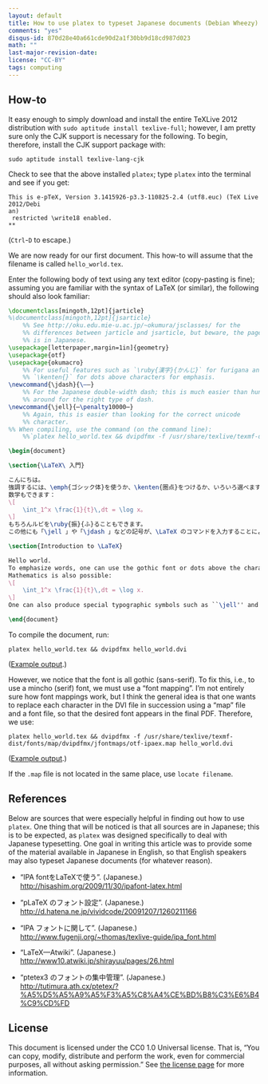 ```yaml
---
layout: default
title: How to use platex to typeset Japanese documents (Debian Wheezy)
comments: "yes"
disqus-id: 870d28e40a661cde90d2a1f30bb9d18cd987d023
math: ""
last-major-revision-date: 
license: "CC-BY"
tags: computing
---
```



## How-to

It easy enough to simply download and install the entire TeXLive 2012 distribution with `sudo aptitude install texlive-full`; however, I am pretty sure only the CJK support is necessary for the following.
To begin, therefore, install the CJK support package with:

~~~~
sudo aptitude install texlive-lang-cjk
~~~~

Check to see that the above installed `platex`; type `platex` into the terminal and see if you get:

~~~~
This is e-pTeX, Version 3.1415926-p3.3-110825-2.4 (utf8.euc) (TeX Live 2012/Debi
an)
 restricted \write18 enabled.
**
~~~~

(`Ctrl`-`D` to escape.)

We are now ready for our first document.
This how-to will assume that the filename is called `hello_world.tex`.

Enter the following body of text using any text editor (copy-pasting is fine); assuming you are familiar with the syntax of LaTeX (or similar), the following should also look familiar:

~~~~latex
\documentclass[mingoth,12pt]{jarticle}
%\documentclass[mingoth,12pt]{jsarticle}
    %% See http://oku.edu.mie-u.ac.jp/~okumura/jsclasses/ for the
    %% differences between jarticle and jsarticle, but beware, the page
    %% is in Japanese.
\usepackage[letterpaper,margin=1in]{geometry}
\usepackage{otf}
\usepackage{okumacro}
    %% For useful features such as `\ruby{漢字}{かんじ}` for furigana and
    %% `\kenten{}` for dots above characters for emphasis.
\newcommand{\jdash}{\――}
    %% For the Japanese double-width dash; this is much easier than hunting
    %% around for the right type of dash.
\newcommand{\jell}{⋯\penalty10000⋯}
    %% Again, this is easier than looking for the correct unicode
    %% character.
%% When compiling, use the command (on the command line):
    %%`platex hello_world.tex && dvipdfmx -f /usr/share/texlive/texmf-dist/fonts/map/dvipdfmx/jfontmaps/otf-ipaex.map hello_world.dvi`

\begin{document}

\section{\LaTeX\ 入門}

こんにちは。
強調するには、\emph{ゴシック体}を使うか、\kenten{圏点}をつけるか、いろいろ選べます。
数学もできます：
\[
    \int_1^x \frac{1}{t}\,dt = \log x。
\]
もちろんルビを\ruby{振}{ふ}ることもできます。
この他にも「\jell 」や「\jdash 」などの記号が、\LaTeX のコマンドを入力することによって出力できます。

\section{Introduction to \LaTeX}

Hello world.
To emphasize words, one can use the gothic font or dots above the characters---either one will work.
Mathematics is also possible:
\[
    \int_1^x \frac{1}{t}\,dt = \log x.
\]
One can also produce special typographic symbols such as ``\jell'' and ``\jdash'' by entering the correct \LaTeX\ commands.

\end{document}
~~~~

To compile the document, run:

    platex hello_world.tex && dvipdfmx hello_world.dvi

([Example output](http://riceissa.files.wordpress.com/2014/04/example1.pdf).)

However, we notice that the font is all gothic (sans-serif).
To fix this, i.e., to use a mincho (serif) font, we must use a “font mapping”.
I’m not entirely sure how font mappings work, but I think the general idea is that one wants to replace each character in the DVI file in succession using a “map” file and a font file, so that the desired font appears in the final PDF.
Therefore, we use:

    platex hello_world.tex && dvipdfmx -f /usr/share/texlive/texmf-dist/fonts/map/dvipdfmx/jfontmaps/otf-ipaex.map hello_world.dvi

([Example output](http://riceissa.files.wordpress.com/2014/04/example2.pdf).)

If the `.map` file is not located in the same place, use `locate filename`.

## References

Below are sources that were especially helpful in finding out how to use `platex`.
One thing that will be noticed is that all sources are in Japanese; this is to be expected, as `platex` was designed specifically to deal with Japanese typesetting.
One goal in writing this article was to provide some of the material available in Japanese in English, so that English speakers may also typeset Japanese documents (for whatever reason).

* “IPA fontをLaTeXで使う”. (Japanese.)
<http://hisashim.org/2009/11/30/ipafont-latex.html>

* “pLaTeX のフォント設定”. (Japanese.)
<http://d.hatena.ne.jp/vividcode/20091207/1260211166>

* “IPA フォントに関して”. (Japanese.)
<http://www.fugenji.org/~thomas/texlive-guide/ipa_font.html>

* “LaTeX—Atwiki”. (Japanese.)
<http://www10.atwiki.jp/shirayuu/pages/26.html>

* “ptetex3 のフォントの集中管理”. (Japanese.)
<http://tutimura.ath.cx/ptetex/?%A5%D5%A5%A9%A5%F3%A5%C8%A4%CE%BD%B8%C3%E6%B4%C9%CD%FD>

## License

This document is licensed under the CC0 1.0 Universal license.  That is,
“You can copy, modify, distribute and perform the work, even for
commercial purposes, all without asking permission.” See [the license
page](https://creativecommons.org/publicdomain/zero/1.0/) for more
information.

